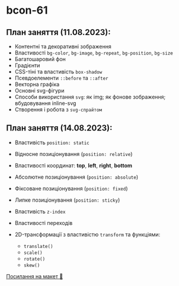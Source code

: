 # bcon-61

## План заняття (11.08.2023):

- Контентні та декоративні зображення
- Властивості `bg-color`, `bg-image`, `bg-repeat`, `bg-position`, `bg-size`
- Багатошаровий фон
- Градієнти
- CSS-тіні та властивість `box-shadow`
- Псевдоелементи `::before` та `::after`
- Векторна графіка
- Основні svg-фігури
- Способи використання `svg`: як img; як фонове зображення; вбудовування inline-svg
- Створення і робота з `svg-спрайтом`

## План заняття (14.08.2023):

- Властивість `position: static`
- Відносне позиціонування (`position: relative`)
- Властивості координат: **top**, **left**, **right**, **bottom**
- Абсолютне позиціонування (`position: absolute`)
- Фіксоване позиціонування (`position: fixed`)
- Липке позиціонування (`position: sticky`)
- Властивість `z-index`

- Властивості переходів
- 2D-трансформації з властивістю `transform` та функціями:
  - `translate()`
  - `scale()`
  - `rotate()`
  - `skew()`

[Посилання на макет 🎨](https://www.figma.com/file/SHNrA7r9RBXLqDUVYZjL1g/Simply-Chocolate?type=design&node-id=606%3A34&mode=design&t=nRzD3pyVqUjvLrgn-1)
